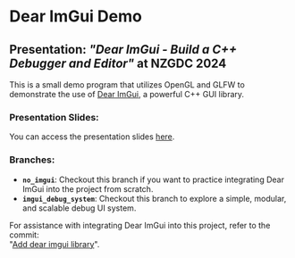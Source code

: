 # **Dear ImGui Demo**  
## Presentation: *"Dear ImGui - Build a C++ Debugger and Editor"* at NZGDC 2024

This is a small demo program that utilizes OpenGL and GLFW to demonstrate the use of [Dear ImGui](https://github.com/ocornut/imgui), a powerful C++ GUI library.

### Presentation Slides:
You can access the presentation slides [here](https://docs.google.com/presentation/d/1a1KUqTyRJ-kUcOc0yB6xxG3UMCxsOQ4sjwfA2_Eb7TE/edit?usp=sharing).

### Branches:
- **`no_imgui`**: Checkout this branch if you want to practice integrating Dear ImGui into the project from scratch.
- **`imgui_debug_system`**: Checkout this branch to explore a simple, modular, and scalable debug UI system.

For assistance with integrating Dear ImGui into this project, refer to the commit:  
"[Add dear imgui library](https://github.com/watermelon30/nzgdc_dear_imgui/commit/e452d048b65c12601c53817a665e7c8f93657e6f)".
